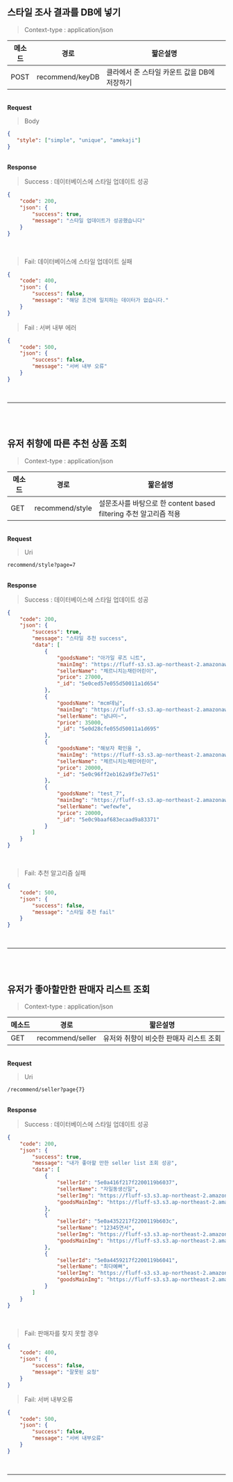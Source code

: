 ## 스타일 조사 결과를 DB에 넣기
> Context-type : application/json

| 메소드 |  경로  | 짧은설명 |
--------|--------|--------
| POST | recommend/keyDB | 클라에서 준 스타일 카운트 값을 DB에 저장하기 |

\
[]()
**Request**
> Body
```json
{
   "style": ["simple", "unique", "amekaji"]
}
```
\
[]()
**Response**
> Success : 데이터베이스에 스타일 업데이트 성공 
```json
{
    "code": 200,
    "json": {
        "success": true,
        "message": "스타일 업데이트가 성공했습니다"
    }
}
```

\
[]()
> Fail: 데이터베이스에 스타일 업데이트 실패
```json
{
    "code": 400,
    "json": {
        "success": false,
        "message": "해당 조건에 일치하는 데이터가 없습니다."
    }
}
```
> Fail : 서버 내부 에러
```json
{
    "code": 500,
    "json": {
        "success": false,
        "message": "서버 내부 오류"
    }
}
```
\
[]()

---
\
\
[]()
## 유저 취향에 따른 추천 상품 조회
> Context-type : application/json

| 메소드 |  경로  | 짧은설명 |
--------|--------|--------
| GET | recommend/style | 설문조사를 바탕으로 한 content based filtering 추천 알고리즘 적용 |

\
[]()
**Request**
> Uri
```http
recommend/style?page=7
```
\
[]()
**Response**
> Success : 데이터베이스에 스타일 업데이트 성공 
```json
{
    "code": 200,
    "json": {
        "success": true,
        "message": "스타일 추천 success",
        "data": [
            {
                "goodsName": "아가일 루즈 니트",
                "mainImg": "https://fluff-s3.s3.ap-northeast-2.amazonaws.com/1577905492787.jpg",
                "sellerName": "체르니치는채린어린이",
                "price": 27000,
                "_id": "5e0ced57e055d50011a1d654"
            },
            {
                "goodsName": "mcm데님",
                "mainImg": "https://fluff-s3.s3.ap-northeast-2.amazonaws.com/1577920717044.jpg",
                "sellerName": "냠냐미~",
                "price": 35000,
                "_id": "5e0d28cfe055d50011a1d695"
            },
            {
                "goodsName": "해보자 확인을 ",
                "mainImg": "https://fluff-s3.s3.ap-northeast-2.amazonaws.com/1577883390676.png",
                "sellerName": "체르니치는채린어린이",
                "price": 20000,
                "_id": "5e0c96ff2eb162a9f3e77e51"
            },
            {
                "goodsName": "test_7",
                "mainImg": "https://fluff-s3.s3.ap-northeast-2.amazonaws.com/1577884585995.png",
                "sellerName": "wefewfe",
                "price": 20000,
                "_id": "5e0c9baaf683ecaad9a83371"
            }
        ]
    }
}
```

\
[]()
> Fail: 추천 알고리즘 실패
```json
{
    "code": 500,
    "json": {
        "success": false,
        "message": "스타일 추천 fail"
    }
}
```
\
[]()

---
\
\
[]()
## 유저가 좋아할만한 판매자 리스트 조회
> Context-type : application/json

| 메소드 |  경로  | 짧은설명 |
--------|--------|--------
| GET | recommend/seller | 유저와 취향이 비슷한 판매자 리스트 조회 |

\
[]()
**Request**
> Uri
```http
/recommend/seller?page{7}
```
\
[]()
**Response**
> Success : 데이터베이스에 스타일 업데이트 성공 
```json
{
    "code": 200,
    "json": {
        "success": true,
        "message": "내가 좋아할 만한 seller list 조회 성공",
        "data": [
            {
                "sellerId": "5e0a416f217f2200119b6037",
                "sellerName": "자일동생신일",
                "sellerImg": "https://fluff-s3.s3.ap-northeast-2.amazonaws.com/1577900004905.png",
                "goodsMainImg": "https://fluff-s3.s3.ap-northeast-2.amazonaws.com/1577903085757.jpg"
            },
            {
                "sellerId": "5e0a4352217f2200119b603c",
                "sellerName": "12345연서",
                "sellerImg": "https://fluff-s3.s3.ap-northeast-2.amazonaws.com/1577900363506.png",
                "goodsMainImg": "https://fluff-s3.s3.ap-northeast-2.amazonaws.com/1577903488469.jpg"
            },
            {
                "sellerId": "5e0a4459217f2200119b6041",
                "sellerName": "최다예뻐",
                "sellerImg": "https://fluff-s3.s3.ap-northeast-2.amazonaws.com/1577900752556.png",
                "goodsMainImg": "https://fluff-s3.s3.ap-northeast-2.amazonaws.com/1577908269402.jpg"
            }
        ]
    }
}
```

\
[]()
> Fail: 판매자를 찾지 못할 경우
```json
{
    "code": 400,
    "json": {
        "success": false,
        "message": "잘못된 요청"
    }
}
```
> Fail: 서버 내부오류
```json
{
    "code": 500,
    "json": {
        "success": false,
        "message": "서버 내부오류"
    }
}
```
\
[]()

---
